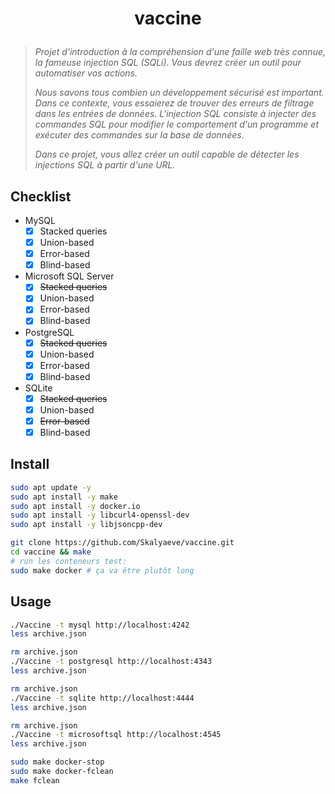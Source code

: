 # <p align="center">vaccine</p>
> *Projet d'introduction à la compréhension d'une faille web très connue, la fameuse injection SQL (SQLi). Vous devrez créer un outil pour automatiser vos actions.*
>
> *Nous savons tous combien un développement sécurisé est important. Dans ce contexte, vous essaierez de trouver des erreurs de filtrage dans les entrées de données. L'injection SQL consiste à injecter des commandes SQL pour modifier le comportement d'un programme et exécuter des commandes sur la base de données.*
>
> *Dans ce projet, vous allez créer un outil capable de détecter les injections SQL à partir d'une URL.*

## Checklist
- MySQL
    * [x] Stacked queries
    * [x] Union-based
    * [x] Error-based
    * [x] Blind-based
- Microsoft SQL Server
    * [x] ~~Stacked queries~~
    * [x] Union-based
    * [x] Error-based
    * [x] Blind-based
- PostgreSQL
    * [x] ~~Stacked queries~~
    * [x] Union-based
    * [x] Error-based
    * [x] Blind-based
- SQLite
    * [x] ~~Stacked queries~~
    * [x] Union-based
    * [x] ~~Error-based~~
    * [x] Blind-based

## Install
```bash
sudo apt update -y
sudo apt install -y make
sudo apt install -y docker.io
sudo apt install -y libcurl4-openssl-dev
sudo apt install -y libjsoncpp-dev
```
```bash
git clone https://github.com/Skalyaeve/vaccine.git
cd vaccine && make
# run les conteneurs test:
sudo make docker # ça va être plutôt long
```

## Usage
```bash
./Vaccine -t mysql http://localhost:4242
less archive.json
```
```bash
rm archive.json
./Vaccine -t postgresql http://localhost:4343
less archive.json
```
```bash
rm archive.json
./Vaccine -t sqlite http://localhost:4444
less archive.json
```
```bash
rm archive.json
./Vaccine -t microsoftsql http://localhost:4545
less archive.json
```
```bash
sudo make docker-stop
sudo make docker-fclean
make fclean
```

